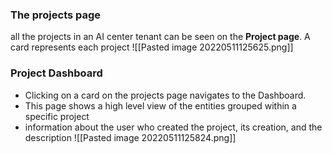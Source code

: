 ### The projects page
all the projects in an AI center tenant can be seen on the **Project page**. A card represents each project
![[Pasted image 20220511125625.png]]

### Project Dashboard
 - Clicking on a card on the projects page navigates to the Dashboard.
 - This page shows a high level view of the entities grouped within a specific project
 - information about the user who created the project, its creation, and the description
 ![[Pasted image 20220511125824.png]]
 